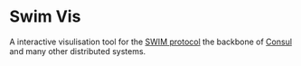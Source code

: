 # Swim Vis
A interactive visulisation tool for the [SWIM protocol](https://www.cs.cornell.edu/projects/Quicksilver/public_pdfs/SWIM.pdf) the backbone of [Consul](https://developer.hashicorp.com/consul) and many other distributed systems.

